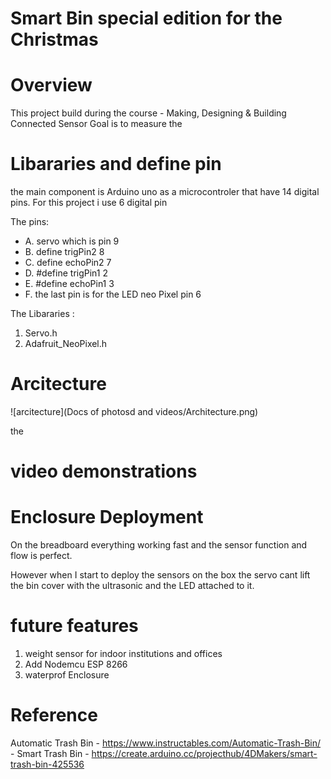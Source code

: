 
# Smart Bin special edition for the Christmas


# Overview 

This project build during the course - Making, Designing & Building Connected Sensor
Goal is to measure the 

# Libararies and define pin 

the main component is Arduino uno as a microcontroler that have 14 digital pins.
For this project i use 6 digital pin 

The pins: 
+ A. servo which is pin 9
+ B. define trigPin2 8
+ C. define echoPin2 7
+ D. #define trigPin1 2
+ E. #define echoPin1 3
+ F. the last pin is for the LED neo Pixel pin 6

The Libararies : 
1. Servo.h
2. Adafruit_NeoPixel.h




# Arcitecture 
 ![arcitecture](Docs of photosd and videos/Architecture.png)

the
# video demonstrations

# Enclosure Deployment
On the breadboard everything working fast and the sensor function and flow is perfect. 

However when I start to deploy the sensors on the box the servo cant lift the bin cover with the ultrasonic and the LED attached to it. 




# future features
1. weight sensor for indoor institutions and offices
2. Add Nodemcu ESP 8266 
3. waterprof Enclosure 
# Reference 

Automatic Trash Bin - https://www.instructables.com/Automatic-Trash-Bin/ - 
Smart Trash Bin - https://create.arduino.cc/projecthub/4DMakers/smart-trash-bin-425536
